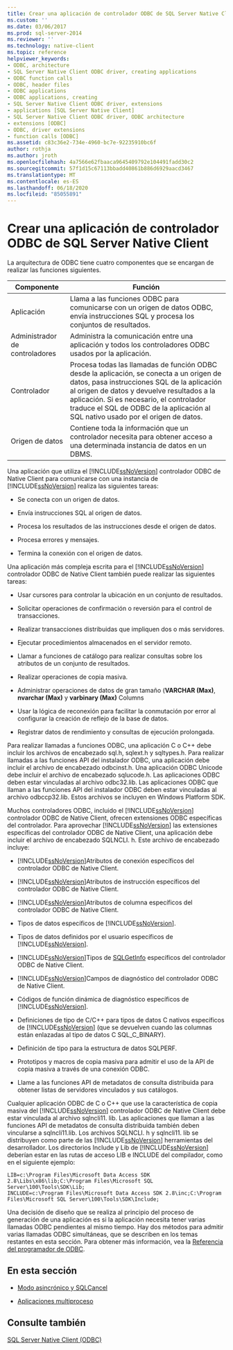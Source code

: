 ```yaml
---
title: Crear una aplicación de controlador ODBC de SQL Server Native Client | Microsoft Docs
ms.custom: ''
ms.date: 03/06/2017
ms.prod: sql-server-2014
ms.reviewer: ''
ms.technology: native-client
ms.topic: reference
helpviewer_keywords:
- ODBC, architecture
- SQL Server Native Client ODBC driver, creating applications
- ODBC function calls
- ODBC, header files
- ODBC applications
- ODBC applications, creating
- SQL Server Native Client ODBC driver, extensions
- applications [SQL Server Native Client]
- SQL Server Native Client ODBC driver, ODBC architecture
- extensions [ODBC]
- ODBC, driver extensions
- function calls [ODBC]
ms.assetid: c83c36e2-734e-4960-bc7e-92235910bc6f
author: rothja
ms.author: jroth
ms.openlocfilehash: 4a7566e62fbaaca9645409792e104491fadd30c2
ms.sourcegitcommit: 57f1d15c67113bbadd40861b886d6929aacd3467
ms.translationtype: MT
ms.contentlocale: es-ES
ms.lasthandoff: 06/18/2020
ms.locfileid: "85055891"
---
```

# <a name="creating-a-sql-server-native-client-odbc-driver-application"></a>Crear una aplicación de controlador ODBC de SQL Server Native Client
  La arquitectura de ODBC tiene cuatro componentes que se encargan de realizar las funciones siguientes.  
  
|Componente|Función|  
|---------------|--------------|  
|Aplicación|Llama a las funciones ODBC para comunicarse con un origen de datos ODBC, envía instrucciones SQL y procesa los conjuntos de resultados.|  
|Administrador de controladores|Administra la comunicación entre una aplicación y todos los controladores ODBC usados por la aplicación.|  
|Controlador|Procesa todas las llamadas de función ODBC desde la aplicación, se conecta a un origen de datos, pasa instrucciones SQL de la aplicación al origen de datos y devuelve resultados a la aplicación. Si es necesario, el controlador traduce el SQL de ODBC de la aplicación al SQL nativo usado por el origen de datos.|  
|Origen de datos|Contiene toda la información que un controlador necesita para obtener acceso a una determinada instancia de datos en un DBMS.|  
  
 Una aplicación que utiliza el [!INCLUDE[ssNoVersion](../../../includes/ssnoversion-md.md)] controlador ODBC de Native Client para comunicarse con una instancia de [!INCLUDE[ssNoVersion](../../../includes/ssnoversion-md.md)] realiza las siguientes tareas:  
  
-   Se conecta con un origen de datos.  
  
-   Envía instrucciones SQL al origen de datos.  
  
-   Procesa los resultados de las instrucciones desde el origen de datos.  
  
-   Procesa errores y mensajes.  
  
-   Termina la conexión con el origen de datos.  
  
 Una aplicación más compleja escrita para el [!INCLUDE[ssNoVersion](../../../includes/ssnoversion-md.md)] controlador ODBC de Native Client también puede realizar las siguientes tareas:  
  
-   Usar cursores para controlar la ubicación en un conjunto de resultados.  
  
-   Solicitar operaciones de confirmación o reversión para el control de transacciones.  
  
-   Realizar transacciones distribuidas que impliquen dos o más servidores.  
  
-   Ejecutar procedimientos almacenados en el servidor remoto.  
  
-   Llamar a funciones de catálogo para realizar consultas sobre los atributos de un conjunto de resultados.  
  
-   Realizar operaciones de copia masiva.  
  
-   Administrar operaciones de datos de gran tamaño (**VARCHAR (Max)**, **nvarchar (Max)** y **varbinary (Max)** Columns  
  
-   Usar la lógica de reconexión para facilitar la conmutación por error al configurar la creación de reflejo de la base de datos.  
  
-   Registrar datos de rendimiento y consultas de ejecución prolongada.  
  
 Para realizar llamadas a funciones ODBC, una aplicación C o C++ debe incluir los archivos de encabezado sql.h, sqlext.h y sqltypes.h. Para realizar llamadas a las funciones API del instalador ODBC, una aplicación debe incluir el archivo de encabezado odbcinst.h. Una aplicación ODBC Unicode debe incluir el archivo de encabezado sqlucode.h. Las aplicaciones ODBC deben estar vinculadas al archivo odbc32.lib. Las aplicaciones ODBC que llaman a las funciones API del instalador ODBC deben estar vinculadas al archivo odbccp32.lib. Estos archivos se incluyen en Windows Platform SDK.  
  
 Muchos controladores ODBC, incluido el [!INCLUDE[ssNoVersion](../../../includes/ssnoversion-md.md)] controlador ODBC de Native Client, ofrecen extensiones ODBC específicas del controlador. Para aprovechar [!INCLUDE[ssNoVersion](../../../includes/ssnoversion-md.md)] las extensiones específicas del controlador ODBC de Native Client, una aplicación debe incluir el archivo de encabezado SQLNCLI. h. Este archivo de encabezado incluye:  
  
-   [!INCLUDE[ssNoVersion](../../../includes/ssnoversion-md.md)]Atributos de conexión específicos del controlador ODBC de Native Client.  
  
-   [!INCLUDE[ssNoVersion](../../../includes/ssnoversion-md.md)]Atributos de instrucción específicos del controlador ODBC de Native Client.  
  
-   [!INCLUDE[ssNoVersion](../../../includes/ssnoversion-md.md)]Atributos de columna específicos del controlador ODBC de Native Client.  
  
-   Tipos de datos específicos de [!INCLUDE[ssNoVersion](../../../includes/ssnoversion-md.md)].  
  
-   Tipos de datos definidos por el usuario específicos de [!INCLUDE[ssNoVersion](../../../includes/ssnoversion-md.md)].  
  
-   [!INCLUDE[ssNoVersion](../../../includes/ssnoversion-md.md)]Tipos de [SQLGetInfo](../../native-client-odbc-api/sqlgetinfo.md) específicos del controlador ODBC de Native Client.  
  
-   [!INCLUDE[ssNoVersion](../../../includes/ssnoversion-md.md)]Campos de diagnóstico del controlador ODBC de Native Client.  
  
-   Códigos de función dinámica de diagnóstico específicos de [!INCLUDE[ssNoVersion](../../../includes/ssnoversion-md.md)].  
  
-   Definiciones de tipo de C/C++ para tipos de datos C nativos específicos de [!INCLUDE[ssNoVersion](../../../includes/ssnoversion-md.md)] (que se devuelven cuando las columnas están enlazadas al tipo de datos C SQL_C_BINARY).  
  
-   Definición de tipo para la estructura de datos SQLPERF.  
  
-   Prototipos y macros de copia masiva para admitir el uso de la API de copia masiva a través de una conexión ODBC.  
  
-   Llame a las funciones API de metadatos de consulta distribuida para obtener listas de servidores vinculados y sus catálogos.  
  
 Cualquier aplicación ODBC de C o C++ que use la característica de copia masiva del [!INCLUDE[ssNoVersion](../../../includes/ssnoversion-md.md)] controlador ODBC de Native Client debe estar vinculada al archivo sqlncli11. lib. Las aplicaciones que llaman a las funciones API de metadatos de consulta distribuida también deben vincularse a sqlncli11.lib. Los archivos SQLNCLI. h y sqlncli11. lib se distribuyen como parte de las [!INCLUDE[ssNoVersion](../../../includes/ssnoversion-md.md)] herramientas del desarrollador. Los directorios Include y Lib de [!INCLUDE[ssNoVersion](../../../includes/ssnoversion-md.md)] deberían estar en las rutas de acceso LIB e INCLUDE del compilador, como en el siguiente ejemplo:  
  
```  
LIB=c:\Program Files\Microsoft Data Access SDK 2.8\Libs\x86\lib;C:\Program Files\Microsoft SQL Server\100\Tools\SDK\Lib;  
INCLUDE=c:\Program Files\Microsoft Data Access SDK 2.8\inc;C:\Program Files\Microsoft SQL Server\100\Tools\SDK\Include;  
```  
  
 Una decisión de diseño que se realiza al principio del proceso de generación de una aplicación es si la aplicación necesita tener varias llamadas ODBC pendientes al mismo tiempo. Hay dos métodos para admitir varias llamadas ODBC simultáneas, que se describen en los temas restantes en esta sección. Para obtener más información, vea la [Referencia del programador de ODBC](https://go.microsoft.com/fwlink/?LinkId=45250).  
  
## <a name="in-this-section"></a>En esta sección  
  
-   [Modo asincrónico y SQLCancel](../../native-client-odbc-api/sqlcancel.md)  
  
-   [Aplicaciones multiproceso](creating-a-driver-application-multithreaded-applications.md)  
  
## <a name="see-also"></a>Consulte también  
 [SQL Server Native Client &#40;ODBC&#41;](sql-server-native-client-odbc.md)  
  
  
